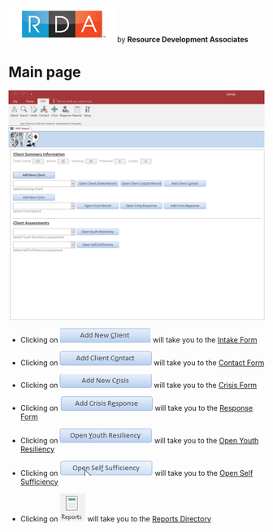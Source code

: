 <!-- ![SVIP Main Page](SVIPMain.png "SVIP Main Page") -->

![RDA Logo](../img/RDA_transparent_210x70.png "RDA Logo") by **Resource Development Associates**

# Main page


![SVIP Main Page](img/MainPage.png "SVIP Main Page")

* Clicking on 
![Add New Client](img/addNewClient.png) 
will take you to the 
[Intake Form](/forms/intakeform.md) 

* Clicking on 
![Add Client Contact](img/addClientContact.png) 
 will take you to the 
[Contact Form](/forms/ContactForm.md)

* Clicking on 
![Add New Crisis](img/addNewCrisis.png) 
 will take you to the 
[Crisis Form](/forms/CrisisForm.md)

* Clicking on 
![Add Crisis Response](img/addCrisisResponse.png) 
 will take you to the 
[Response Form](/forms/ResponseForm.md)

* Clicking on 
![Youth Resiliency](img/youthResiliency.png) 
 will take you to the 
[Open Youth Resiliency](/forms/youthResiliency.md)

* Clicking on 
![Self Sufficiency](img/selfSufficiency.png) 
 will take you to the 
[Open Self Sufficiency](/forms/selfSufficiency.md) 

* Clicking on 
![Reports](img/reports.png) 
 will take you to the 
[Reports Directory](/forms/ReportsDirectory.md) 

<!-- for sizing images -->
<!-- <img src="http://image.com/image.png" width="200" height="100" /> -->


